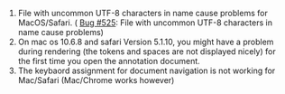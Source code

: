   1. File with uncommon UTF-8 characters in name cause problems for MacOS/Safari. ( [Bug #525](https://code.google.com/p/webanno/issues/detail?id=525): File with uncommon UTF-8 characters in name cause problems)
  1. On mac os 10.6.8 and safari Version 5.1.10, you might have a problem during rendering (the tokens and spaces are not displayed nicely) for the first time you open the annotation document.
  1. The keybaord assignment for document navigation is not working for Mac/Safari (Mac/Chrome works however)